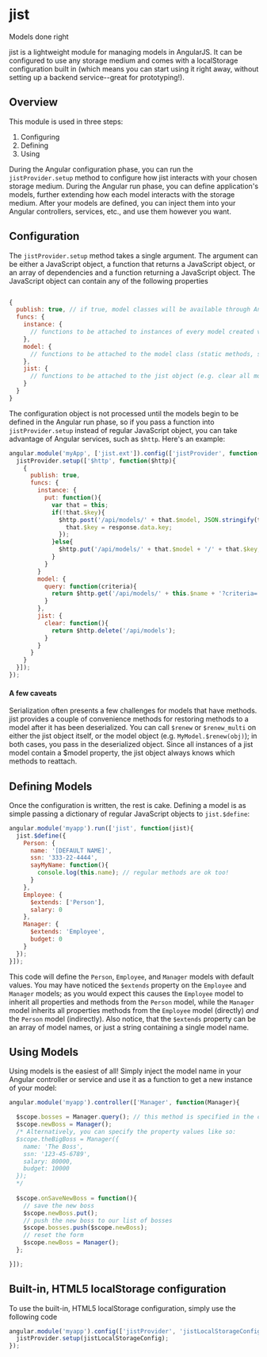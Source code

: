 jist
====

Models done right


jist is a lightweight module for managing models in AngularJS.  It can be configured to use any storage medium and comes with a localStorage configuration built in (which means you can start using it right away, without setting up a backend service--great for prototyping!).


## Overview
This module is used in three steps:
 1. Configuring
 2. Defining
 3. Using

During the Angular configuration phase, you can run the `jistProvider.setup` method to configure how jist interacts with your chosen storage medium.  During the Angular run phase, you can define application's models, further extending how each model interacts with the storage medium.  After your models are defined, you can inject them into your Angular controllers, services, etc., and use them however you want.

## Configuration
The `jistProvider.setup` method takes a single argument.  The argument can be either a JavaScript object, a function that returns a JavaScript object, or an array of dependencies and a function returning a JavaScript object.  The JavaScript object can contain any of the following properties

```javascript

{
  publish: true, // if true, model classes will be available through Angular as injectable dependencies
  funcs: {
    instance: {
      // functions to be attached to instances of every model created via jist
    },
    model: {
      // functions to be attached to the model class (static methods, so to speak)
    },
    jist: {
      // functions to be attached to the jist object (e.g. clear all models from storage medium)
    }
  }
}

```

The configuration object is not processed until the models begin to be defined in the Angular run phase, so if you pass a function into `jistProvider.setup` instead of regular JavaScript object, you can take advantage of Angular services, such as `$http`.  Here's an example:

```javascript
angular.module('myApp', ['jist.ext']).config(['jistProvider', function(jistProvider){
  jistProvider.setup(['$http', function($http){
    {
      publish: true,
      funcs: {
        instance: {
          put: function(){
            var that = this;
            if(!that.$key){
              $http.post('/api/models/' + that.$model, JSON.stringify(that)).success(function(response){
                that.$key = response.data.key;
              });
            }else{
              $http.put('/api/models/' + that.$model + '/' + that.$key, JSON.stringify(that));
            }
          }
        }
        model: {
          query: function(criteria){
            return $http.get('/api/models/' + this.$name + '?criteria=' + criteria);
          }
        },
        jist: {
          clear: function(){
            return $http.delete('/api/models');
          }
        }
      }
    }
  }]);
});
```

#### A few caveats

Serialization often presents a few challenges for models that have methods.  jist provides a couple of convenience methods for restoring methods to a model after it has been deserialized.  You can call `$renew` or `$renew_multi` on either the jist object itself, or the model object (e.g. `MyModel.$renew(obj)`); in both cases, you pass in the deserialized object.  Since all instances of a jist model contain a $model property, the jist object always knows which methods to reattach.

## Defining Models
Once the configuration is written, the rest is cake.  Defining a model is as simple passing a dictionary of regular JavaScript objects to `jist.$define`:

```javascript
angular.module('myapp').run(['jist', function(jist){
  jist.$define({
    Person: {
      name: '[DEFAULT NAME]',
      ssn: '333-22-4444',
      sayMyName: function(){
        console.log(this.name); // regular methods are ok too!
      }
    },
    Employee: {
      $extends: ['Person'],
      salary: 0
    },
    Manager: {
      $extends: 'Employee',
      budget: 0
    }
  });
}]);
```

This code will define the `Person`, `Employee`, and `Manager` models with default values.  You may have noticed the `$extends` property on the `Employee` and `Manager` models; as you would expect this causes the `Employee` model to inherit all properties and methods from the `Person` model, while the `Manager` model inherits all properties methods from the `Employee` model (directly) *and* the `Person` model (indirectly). Also notice, that the `$extends` property can be an array of model names, or just a string containing a single model name.

## Using Models
Using models is the easiest of all!  Simply inject the model name in your Angular controller or service and use it as a function to get a new instance of your model:

```javascript
angular.module('myapp').controller(['Manager', function(Manager){

  $scope.bosses = Manager.query(); // this method is specified in the configuration (funcs.model.query)
  $scope.newBoss = Manager();
  /* Alternatively, you can specify the property values like so:
  $scope.theBigBoss = Manager({
    name: 'The Boss',
    ssn: '123-45-6789',
    salary: 80000,
    budget: 10000
  });
  */
  
  $scope.onSaveNewBoss = function(){
    // save the new boss
    $scope.newBoss.put();
    // push the new boss to our list of bosses
    $scope.bosses.push($scope.newBoss);
    // reset the form
    $scope.newBoss = Manager();
  };

}]);
```


## Built-in, HTML5 localStorage configuration
To use the built-in, HTML5 localStorage configuration, simply use the following code

```javascript
angular.module('myapp').config(['jistProvider', 'jistLocalStorageConfig', function(jistProvider, jistLocalStorageConfig){
  jistProvider.setup(jistLocalStorageConfig);
});
```
